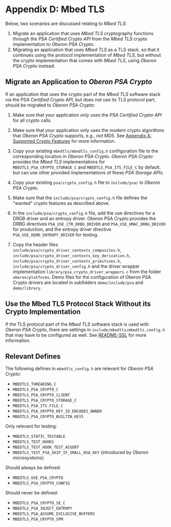 # Appendix D: Mbed TLS

Below, two scenarios are discussed relating to _Mbed TLS_:

1. Migrate an application that uses _Mbed TLS_ cryptography functions through
the _PSA Certified Crypto API_ from the _Mbed TLS_ crypto implementation to
_Oberon PSA Crypto_.
2. Migrating an application that uses _Mbed TLS_ as a TLS stack, so that it
continues using the protocol implementation of _Mbed TLS_, but without the crypto
implementation that comes with _Mbed TLS_, using _Oberon PSA Crypto_ instead.

## Migrate an Application to _Oberon PSA Crypto_

If an application that uses the crypto part of the _Mbed TLS_ software stack via
the _PSA Certified Crypto API_, but does not use its TLS protocol part, should be
migrated to _Oberon PSA Crypto_:

1. Make sure that your application _only_ uses the _PSA Certified Crypto API_ for
all crypto calls.

2. Make sure that your application only uses the modern crypto algorithms that
_Oberon PSA Crypto_ supports, e.g., _not_ MD5. See
[Appendix A: Supported Crypto Features](Appendix_A_Supported_Crypto_Features.md)
for more information.

3. Copy your existing `mbedtls/mbedtls_config.h` configuration file to the
corresponding location in _Oberon PSA Crypto_. _Oberon PSA Crypto_ provides the
_Mbed TLS_ implementations for `MBEDTLS_PSA_CRYPTO_STORAGE_C` and
`MBEDTLS_PSA_ITS_FILE_C` by default, but can use other provided implementations
of these _PSA Storage APIs_.

4. Copy your existing `psa/crypto_config.h` file to `include/psa/`
in _Oberon PSA Crypto_.

5. Make sure that the `include/psa/crypto_config.h` file defines the "wanted"
crypto features as described above.

6. In the `include/psa/crypto_config.h` file, add the use directives for a DRGB 
driver and an entropy driver. Oberon PSA Crypto provides the DRBG directives
`PSA_USE_CTR_DRBG_DRIVER` and `PSA_USE_HMAC_DRBG_DRIVER` for production, and
the entropy driver directive `PSA_USE_DEMO_ENTROPY_DRIVER` for testing.

7. Copy the header files `include/psa/crypto_driver_contexts_composites.h`,
`include/psa/crypto_driver_contexts_key_derivation.h`, 
`include/psa/crypto_driver_contexts_primitives.h`, 
`include/psa/crypto_driver_config.h` and the driver wrapper implementation 
`library/psa_crypto_driver_wrappers.c` from the folder
`oberon/platforms`. Demo files for the configuration of Oberon PSA Crypto 
drivers are located in subfolders `demo/include/psa` and `demo/library`. 

## Use the Mbed TLS Protocol Stack Without its Crypto Implementation

If the TLS protocol part of the _Mbed TLS_ software stack is used with _Oberon
PSA Crypto_, there are settings in `include/mbedtls/mbedtls_config.h` that may
have to be configured as well.
See [README-SSL](../../programs/README-SSL.md)
for more information.

## Relevant Defines

The following defines in `mbedtls_config.h` are relevant for _Oberon PSA Crypto_:

- `MBEDTLS_THREADING_C`
- `MBEDTLS_PSA_CRYPTO_C`
- `MBEDTLS_PSA_CRYPTO_CLIENT`
- `MBEDTLS_PSA_CRYPTO_STORAGE_C`
- `MBEDTLS_PSA_ITS_FILE_C`
- `MBEDTLS_PSA_CRYPTO_KEY_ID_ENCODES_OWNER`
- `MBEDTLS_PSA_CRYPTO_BUILTIN_KEYS`

Only relevant for testing:

- `MBEDTLS_STATIC_TESTABLE`
- `MBEDTLS_TEST_HOOKS`
- `MBEDTLS_TEST_HOOK_TEST_ASSERT`
- `MBEDTLS_TEST_PSA_SKIP_IF_SMALL_RSA_KEY` (introduced by _Oberon microsystems_)

Should always be defined:

- `MBEDTLS_USE_PSA_CRYPTO`
- `MBEDTLS_PSA_CRYPTO_CONFIG`

Should never be defined:

- `MBEDTLS_PSA_CRYPTO_SE_C`
- `MBEDTLS_PSA_INJECT_ENTROPY`
- `MBEDTLS_PSA_ASSUME_EXCLUSIVE_BUFFERS`
- `MBEDTLS_PSA_CRYPTO_SPM`
